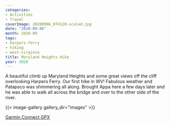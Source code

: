 ```yaml
---
categories:
- Activities
- Travel
coverImage: 20200906_074120-scaled.jpg
date: "2020-09-06"
month: 2020-09
tags:
- harpers-ferry
- hiking
- west-virginia
title: Maryland Heights Hike
year: 2020
---
```


A beautiful climb up Maryland Heights and some great views off the cliff overlooking Harpers Ferry. Our first hike in WV! Fabulous weather and Patapsco was shimmering all along. Brought Appa here a few days later and he was able to walk all across the bridge and over to the other side of the river.

{{< image-gallery gallery_dir="images" >}}

[Garmin Connect GPX](https://connect.garmin.com/modern/activity/5498060890)
